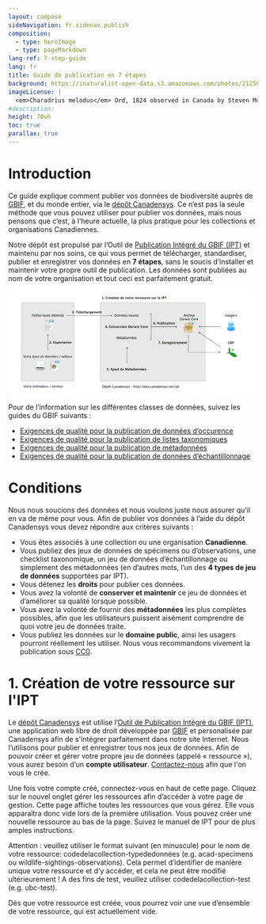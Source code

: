 ```yaml
---
layout: compose
sideNavigation: fr.sidenav.publish
composition:
  - type: heroImage
  - type: pageMarkdown
lang-ref: 7-step-guide
lang: fr
title: Guide de publication en 7 étapes
background: https://inaturalist-open-data.s3.amazonaws.com/photos/212581690/original.jpg
imageLicense: |
  <em>Charadrius melodus</em> Ord, 1824 observed in Canada by Steven McGrath via [iNaturalist](https://www.gbif.org/occurrence/3874089341)
#description:
height: 70vh
toc: true
parallax: true
---
```


# Introduction

Ce guide explique comment publier vos données de biodiversité auprès de [GBIF](http://www.gbif.org/), et du monde entier, via le [dépôt Canadensys](http://data.canadensys.net/ipt). Ce n’est pas la seule méthode que vous pouvez utiliser pour publier vos données, mais nous pensons que c’est, à l’heure actuelle, la plus pratique pour les collections et organisations Canadiennes.

Notre dépôt est propulsé par l’Outil de [Publication Intégré du GBIF (IPT)](https://www.gbif.org/en/ipt) et maintenu par nos soins, ce qui vous permet de télécharger, standardiser, publier et enregistrer vos données en **7 étapes**, sans le soucis d’installer et maintenir votre propre outil de publication. Les données sont publiées au nom de votre organisation et tout ceci est parfaitement gratuit.

![](/assets/images/data-publication-guide-schema-fr.png)

Pour de l’information sur les différentes classes de données, suivez les guides du GBIF suivants :

* [Exigences de qualité pour la publication de données d’occurence](https://www.gbif.org/data-quality-requirements-occurrences)
* [Exigences de qualité pour la publication de listes taxonomiques](https://www.gbif.org/data-quality-requirements-checklists)
* [Exigences de qualité pour la publication de métadonnées](https://www.gbif.org/dataset-classes)
* [Exigences de qualité pour la publication de données d’échantillonnage](https://www.gbif.org/data-quality-requirements-sampling-events)

# Conditions

Nous nous soucions des données et nous voulons juste nous assurer qu’il en va de même pour vous. Afin de publier vos données à l’aide du dépôt Canadensys vous devez répondre aux critères suivants :

* Vous êtes associés à une collection ou une organisation **Canadienne**.
* Vous publiez des jeux de données de spécimens ou d’observations, une checklist taxonomique, un jeu de données d’échantillonnage ou simplement des métadonnées (en d’autres mots, l’un des **4 types de jeu de données** supportées par IPT).
* Vous détenez les **droits** pour publier ces données.
* Vous avez la volonté de **conserver et maintenir** ce jeu de données et d’améliorer sa qualité lorsque possible.
* Vous avez la volonté de fournir des **métadonnées** les plus complètes possibles, afin que les utilisateurs puissent aisément comprendre de quoi votre jeu de données traite.
* Vous publiez les données sur le **domaine public**, ainsi les usagers pourront réellement les utiliser. Nous vous recommandons vivement la publication sous [CC0](https://creativecommons.org/publicdomain/zero/1.0/).

# 1. Création de votre ressource sur l'IPT

Le [dépôt Canadensys](https://data.canadensys.net/ipt/) est utilise l’[Outil de Publication Intégré du GBIF (IPT)](https://www.gbif.org/ipt), une application web libre de droit développée par [GBIF](https://www.gbif.org/) et personalisée par Canadensys afin de s'intégrer parfaitement dans notre site Internet. Nous l’utilisons pour publier et enregistrer tous nos jeux de données. Afin de pouvoir créer et gérer votre propre jeu de données (appelé « ressource »), vous aurez besoin d’un **compte utilisateur**. 
[Contactez-nous](mailto:canadensys.network@gmail.com) afin que l'on vous le crée.

Une fois votre compte créé, connectez-vous en haut de cette page. Cliquez sur le nouvel onglet gérer les ressources afin d’accéder à votre page de gestion. Cette page affiche toutes les ressources que vous gérez. Elle vous apparaîtra donc vide lors de la première utilisation. Vous pouvez créer une nouvelle ressource au bas de la page. Suivez le manuel de IPT pour de plus amples instructions.

Attention : veuillez utiliser le format suivant (en minuscule) pour le nom de votre ressource: codedelacollection-typededonnées (e.g. acad-specimens ou wildlife-sightings-observations). Cela permet d’identifier de manière unique votre ressource et d’y accéder, et cela ne peut être modifié ultérieurement ! A des fins de test, veuillez utiliser codedelacollection-test (e.g. ubc-test).

Dès que votre ressource est créée, vous pourrez voir une vue d’ensemble de votre ressource, qui est actuellement vide.